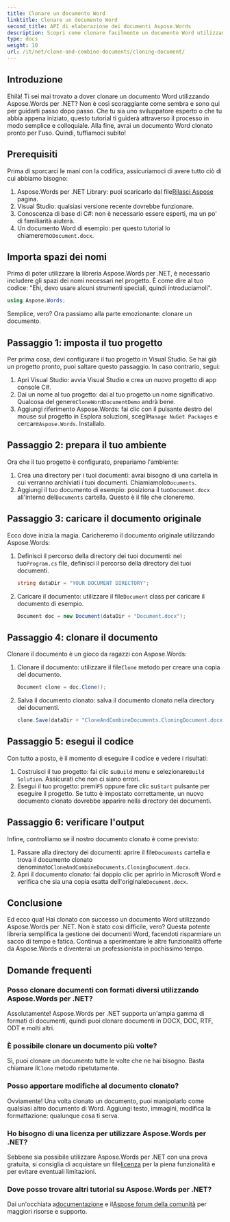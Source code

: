 ```yaml
---
title: Clonare un documento Word
linktitle: Clonare un documento Word
second_title: API di elaborazione dei documenti Aspose.Words
description: Scopri come clonare facilmente un documento Word utilizzando Aspose.Words per .NET con la nostra guida passo passo. Perfetto sia per i principianti che per gli sviluppatori esperti.
type: docs
weight: 10
url: /it/net/clone-and-combine-documents/cloning-document/
---
```

## Introduzione

Ehilà! Ti sei mai trovato a dover clonare un documento Word utilizzando Aspose.Words per .NET? Non è così scoraggiante come sembra e sono qui per guidarti passo dopo passo. Che tu sia uno sviluppatore esperto o che tu abbia appena iniziato, questo tutorial ti guiderà attraverso il processo in modo semplice e colloquiale. Alla fine, avrai un documento Word clonato pronto per l'uso. Quindi, tuffiamoci subito!

## Prerequisiti

Prima di sporcarci le mani con la codifica, assicuriamoci di avere tutto ciò di cui abbiamo bisogno:

1.  Aspose.Words per .NET Library: puoi scaricarlo dal file[Rilasci Aspose](https://releases.aspose.com/words/net/) pagina.
2. Visual Studio: qualsiasi versione recente dovrebbe funzionare.
3. Conoscenza di base di C#: non è necessario essere esperti, ma un po' di familiarità aiuterà.
4.  Un documento Word di esempio: per questo tutorial lo chiameremo`Document.docx`.

## Importa spazi dei nomi

Prima di poter utilizzare la libreria Aspose.Words per .NET, è necessario includere gli spazi dei nomi necessari nel progetto. È come dire al tuo codice: "Ehi, devo usare alcuni strumenti speciali, quindi introduciamoli".

```csharp
using Aspose.Words;
```

Semplice, vero? Ora passiamo alla parte emozionante: clonare un documento.

## Passaggio 1: imposta il tuo progetto

Per prima cosa, devi configurare il tuo progetto in Visual Studio. Se hai già un progetto pronto, puoi saltare questo passaggio. In caso contrario, segui:

1. Apri Visual Studio: avvia Visual Studio e crea un nuovo progetto di app console C#.
2.  Dai un nome al tuo progetto: dai al tuo progetto un nome significativo. Qualcosa del genere`CloneWordDocumentDemo` andrà bene.
3.  Aggiungi riferimento Aspose.Words: fai clic con il pulsante destro del mouse sul progetto in Esplora soluzioni, scegli`Manage NuGet Packages` e cercare`Aspose.Words`. Installalo.

## Passaggio 2: prepara il tuo ambiente

Ora che il tuo progetto è configurato, prepariamo l'ambiente:

1.  Crea una directory per i tuoi documenti: avrai bisogno di una cartella in cui verranno archiviati i tuoi documenti. Chiamiamolo`Documents`.
2.  Aggiungi il tuo documento di esempio: posiziona il tuo`Document.docx` all'interno del`Documents` cartella. Questo è il file che cloneremo.

## Passaggio 3: caricare il documento originale

Ecco dove inizia la magia. Caricheremo il documento originale utilizzando Aspose.Words:

1.  Definisci il percorso della directory dei tuoi documenti: nel tuo`Program.cs` file, definisci il percorso della directory dei tuoi documenti.
   
    ```csharp
    string dataDir = "YOUR DOCUMENT DIRECTORY";
    ```

2.  Caricare il documento: utilizzare il file`Document` class per caricare il documento di esempio.

    ```csharp
    Document doc = new Document(dataDir + "Document.docx");
    ```

## Passaggio 4: clonare il documento

Clonare il documento è un gioco da ragazzi con Aspose.Words:

1.  Clonare il documento: utilizzare il file`Clone` metodo per creare una copia del documento.

    ```csharp
    Document clone = doc.Clone();
    ```

2. Salva il documento clonato: salva il documento clonato nella directory dei documenti.

    ```csharp
    clone.Save(dataDir + "CloneAndCombineDocuments.CloningDocument.docx");
    ```

## Passaggio 5: esegui il codice

Con tutto a posto, è il momento di eseguire il codice e vedere i risultati:

1. Costruisci il tuo progetto: fai clic su`Build` menu e selezionare`Build Solution`. Assicurati che non ci siano errori.
2.  Esegui il tuo progetto: premi`F5` oppure fare clic su`Start` pulsante per eseguire il progetto. Se tutto è impostato correttamente, un nuovo documento clonato dovrebbe apparire nella directory dei documenti.

## Passaggio 6: verificare l'output

Infine, controlliamo se il nostro documento clonato è come previsto:

1.  Passare alla directory dei documenti: aprire il file`Documents` cartella e trova il documento clonato denominato`CloneAndCombineDocuments.CloningDocument.docx`.
2.  Apri il documento clonato: fai doppio clic per aprirlo in Microsoft Word e verifica che sia una copia esatta dell'originale`Document.docx`.

## Conclusione

Ed ecco qua! Hai clonato con successo un documento Word utilizzando Aspose.Words per .NET. Non è stato così difficile, vero? Questa potente libreria semplifica la gestione dei documenti Word, facendoti risparmiare un sacco di tempo e fatica. Continua a sperimentare le altre funzionalità offerte da Aspose.Words e diventerai un professionista in pochissimo tempo.

## Domande frequenti

### Posso clonare documenti con formati diversi utilizzando Aspose.Words per .NET?

Assolutamente! Aspose.Words per .NET supporta un'ampia gamma di formati di documenti, quindi puoi clonare documenti in DOCX, DOC, RTF, ODT e molti altri.

### È possibile clonare un documento più volte?

 Sì, puoi clonare un documento tutte le volte che ne hai bisogno. Basta chiamare il`Clone` metodo ripetutamente.

### Posso apportare modifiche al documento clonato?

Ovviamente! Una volta clonato un documento, puoi manipolarlo come qualsiasi altro documento di Word. Aggiungi testo, immagini, modifica la formattazione: qualunque cosa ti serva.

### Ho bisogno di una licenza per utilizzare Aspose.Words per .NET?

 Sebbene sia possibile utilizzare Aspose.Words per .NET con una prova gratuita, si consiglia di acquistare un file[licenza](https://purchase.aspose.com/buy) per la piena funzionalità e per evitare eventuali limitazioni.

### Dove posso trovare altri tutorial su Aspose.Words per .NET?

 Dai un'occhiata a[documentazione](https://reference.aspose.com/words/net/) e il[Aspose forum della comunità](https://forum.aspose.com/c/words/8) per maggiori risorse e supporto.